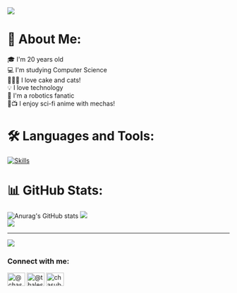 <img src="https://64.media.tumblr.com/d7d9f221e9dccc720040cc113125f7b5/tumblr_p8gvt0iSHm1ro6plmo6_500.gifv">

# 💫 About Me:
🎓 I'm 20 years old<br>💻 I'm studying Computer Science<br>🤝🍰🐱 I love cake and cats!<br>💡 I love technology<br>🤖 I'm a robotics fanatic<br>🚀📺 I enjoy sci-fi anime with mechas!



# 🛠 Languages and Tools:

[![Skills](https://api.devicons.dev.br/icon?icons=CPP%2CMongoDB%2CPrisma%2CVite%2CVSCode%2CJava%2CJavaScript%2CCSS%2CHTML%2CNodeJS%2CFigma%2CMySQL%2CPhotoshop%2CBootstrap%2CBlender%2CGameMakerStudio&size=48&theme=dark&perline=8)](https://devicons.dev.br/)


# 📊 GitHub Stats:
![Anurag's GitHub stats](https://github-readme-stats.vercel.app/api?username=ThalesK2005&show_icons=true&theme=radical)
![](https://nirzak-streak-stats.vercel.app/?user=ThalesK2005&theme=dark&hide_border=false)<br/>
![](https://github-readme-stats.vercel.app/api/top-langs/?username=ThalesK2005&theme=dark&hide_border=false&include_all_commits=false&count_private=false&layout=compact)

---
[![](https://visitcount.itsvg.in/api?id=ThalesK2005&icon=0&color=0)](https://visitcount.itsvg.in)





<h3 align="left">Connect with me:</h3>
<p align="left">
<a href="https://twitter.com/@chasubaaa" target="blank"><img align="center" src="https://raw.githubusercontent.com/rahuldkjain/github-profile-readme-generator/master/src/images/icons/Social/twitter.svg" alt="@chasubaaa" height="30" width="40" /></a>
<a href="https://instagram.com/@thales_tk01" target="blank"><img align="center" src="https://raw.githubusercontent.com/rahuldkjain/github-profile-readme-generator/master/src/images/icons/Social/instagram.svg" alt="@thales_tk01" height="30" width="40" /></a>
<a href="https://discord.gg/chasuba" target="blank"><img align="center" src="https://raw.githubusercontent.com/rahuldkjain/github-profile-readme-generator/master/src/images/icons/Social/discord.svg" alt="chasuba" height="30" width="40" /></a>
</p>


